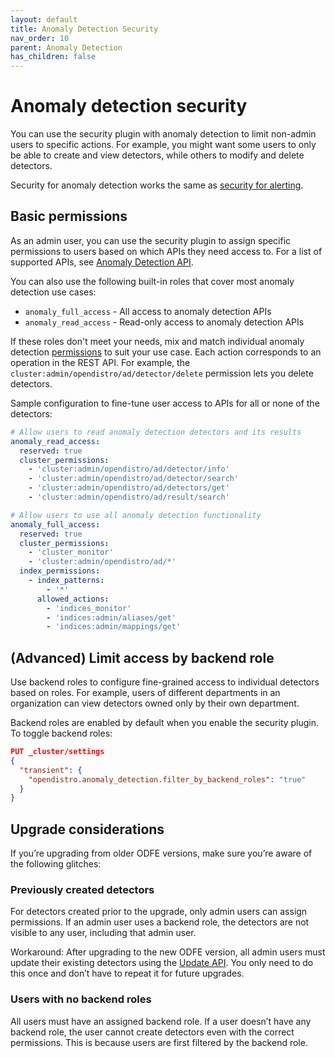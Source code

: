 ```yaml
---
layout: default
title: Anomaly Detection Security
nav_order: 10
parent: Anomaly Detection
has_children: false
---
```


# Anomaly detection security

You can use the security plugin with anomaly detection to limit non-admin users to specific actions. For example, you might want some users to only be able to create and view detectors, while others to modify and delete detectors.

Security for anomaly detection works the same as [security for alerting](../../alerting/security/).

## Basic permissions

As an admin user, you can use the security plugin to assign specific permissions to users based on which APIs they need access to. For a list of supported APIs, see [Anomaly Detection API](../api/).

You can also use the following built-in roles that cover most anomaly detection use cases:

- `anomaly_full_access` - All access to anomaly detection APIs
- `anomaly_read_access` - Read-only access to anomaly detection APIs

If these roles don't meet your needs, mix and match individual anomaly detection [permissions](../../security/access-control/permissions/) to suit your use case. Each action corresponds to an operation in the REST API. For example, the `cluster:admin/opendistro/ad/detector/delete` permission lets you delete detectors.

Sample configuration to fine-tune user access to APIs for all or none of the detectors:

```yaml
# Allow users to read anomaly detection detectors and its results
anomaly_read_access:
  reserved: true
  cluster_permissions:
    - 'cluster:admin/opendistro/ad/detector/info'
    - 'cluster:admin/opendistro/ad/detector/search'
    - 'cluster:admin/opendistro/ad/detectors/get'
    - 'cluster:admin/opendistro/ad/result/search'

# Allow users to use all anomaly detection functionality
anomaly_full_access:
  reserved: true
  cluster_permissions:
    - 'cluster_monitor'
    - 'cluster:admin/opendistro/ad/*'
  index_permissions:
    - index_patterns:
        - '*'
      allowed_actions:
        - 'indices_monitor'
        - 'indices:admin/aliases/get'
        - 'indices:admin/mappings/get'
```

## (Advanced) Limit access by backend role

Use backend roles to configure fine-grained access to individual detectors based on roles. For example, users of different departments in an organization can view detectors owned only by their own department.

Backend roles are enabled by default when you enable the security plugin. To toggle backend roles:

```json
PUT _cluster/settings
{
  "transient": {
    "opendistro.anomaly_detection.filter_by_backend_roles": "true"
  }
}
```


## Upgrade considerations

If you’re upgrading from older ODFE versions, make sure you’re aware of the following glitches:

### Previously created detectors

For detectors created prior to the upgrade, only admin users can assign permissions.
If an admin user uses a backend role, the detectors are not visible to any user, including that admin user.

Workaround: After upgrading to the new ODFE version, all admin users must update their existing detectors using the [Update API](../api/#update-detector). You only need to do this once and don’t have to repeat it for future upgrades.

### Users with no backend roles

All users must have an assigned backend role. If a user doesn’t have any backend role, the user cannot create detectors even with the correct permissions. This is because users are first filtered by the backend role.

